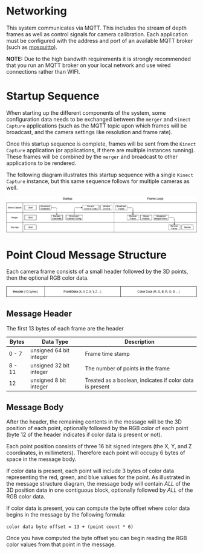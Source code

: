 # Networking

This system communicates via MQTT. This includes the stream of depth frames as well as control signals for camera calibration. Each application must be configured with the address and port of an available MQTT broker (such as [mosquitto](https://mosquitto.org/)).

**NOTE:** Due to the high bandwith requirements it is strongly recommended that you run an MQTT broker on your local network and use wired connections rather than WIFI.


# Startup Sequence

When starting up the different components of the system, some configuration data needs to be exchanged between the `merger` and `Kinect Capture` applications (such as the MQTT topic upon which frames will be broadcast, and the camera settings like resolution and frame rate).

 Once this startup sequence is complete, frames will be sent from the `Kinect Capture` application (or applications, if there are multiple instances running). These frames will be combined by the `merger` and broadcast to other applications to be rendered.

The following diagram illustrates this startup sequence with a single `Kinect Capture` instance, but this same sequence follows for multiple cameras as well.

![Startup sequence and frame loop](./startup-sequence.png)


# Point Cloud Message Structure

Each camera frame consists of a small header followed by the 3D points, then the optional RGB color data.

![Packet Structure](./packet-structure.png)


## Message Header

The first 13 bytes of each frame are the header

| Bytes     | Data Type | Description |
| --------- | --------- | ----------- |
| 0 - 7     | unsigned 64 bit integer | Frame time stamp |
| 8 - 11    | unsigned 32 bit integer  | The number of points in the frame |
| 12        | unsigned 8 bit integer   | Treated as a boolean, indicates if color data is present |


## Message Body

After the header, the remaining contents in the message will be the 3D position of each point, optionally followed by the RGB color of each point (byte 12 of the header indicates if color data is present or not).

Each point position consists of three 16 bit signed integers (the X, Y, and Z coordinates, in millimeters). Therefore each point will occupy 6 bytes of space in the message body.

If color data is present, each point will include 3 bytes of color data representing the red, green, and blue values for the point. As illustrated in the message structure diagram, the message body will contain _ALL_ of the 3D position data in one contiguous block, optionally followed by _ALL_ of the RGB color data.

If color data is present, you can compute the byte offset where color data begins in the message by the following formula:

```color data byte offset = 13 + (point count * 6)```

Once you have computed the byte offset you can begin reading the RGB color values from that point in the message.